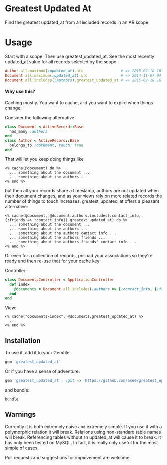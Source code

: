 # Greatest Updated At
Find the greatest updated_at from all included records in an AR scope

# Usage

Start with a scope.  Then use greatest_updated_at.  See the most recently updated_at value for all records selected by the scope.

```ruby
Author.all.maximum(:updated_at).utc                 # => 2015-02-18 16:36:04 UTC
Document.all.maximum(:updated_at).utc               # => 2014-11-07 04:12:55 UTC
Document.all.includes(:authors).greatest_updated_at # => 2015-02-18 16:36:04 UTC
```
#### Why use this?

Caching mostly.  You want to cache, and you want to expire when things change.

Consider the following alternative:
```ruby
class Document < ActiveRecord::Base
  has_many :authors
end
class Author < ActiveRecord::Base
  belongs_to :document, touch: true
end
```

That will let you keep doing things like
```erb
<% cache(@document) do %>
  ... something about the document ...
  ... something about the authors ...
<% end %>
```

but then all your records share a timestamp, authors are not updated when their document changes, 
and as your views rely on more related records the number of things to touch increases.  greatest_updated_at offers a pleasant alternative:

```erb
<% cache(@document, @document.authors.includes(:contact_info, {:friends => :contact_info}).greatest_updated_at) do %>
  ... something about the document ...
  ... something about the authors ...
  ... something about the authors contact info ...
  ... something about the authors friends ...
  ... something about the authors friends' contact info ...
<% end %>
```

Or even for a collection of records, preload your associations so they're ready and then re-use that for your cache key:

Controller:

```ruby
class DocumentsController < ApplicationController
  def index
    @documents = Document.all.includes(:authors => [:contact_info, {:friends => :contact_info}])
  end
end
```

View:

```erb
<% cache("documents-index", @documents.greatest_updated_at) %>
  ...
<% end %>
```


## Installation

To use it, add it to your Gemfile:

```ruby
gem 'greatest_updated_at'
```

Or if you have a sense of adventure:

```ruby
gem 'greatest_updated_at', :git => 'https://github.com/asee/greatest_updated_at'
```

and bundle:

```shell
bundle
```

## Warnings

Currently it is both extremely naive and extremely simple.  If you use it with a polymorphic relation it will break.  Relations using non-standard table names will break.  Referencing tables without an updated_at will cause it to break.  It has only been tested on MySQL.  In fact, it is really only useful for the most simple of cases.  

Pull requests and suggestions for improvement are welcome.
